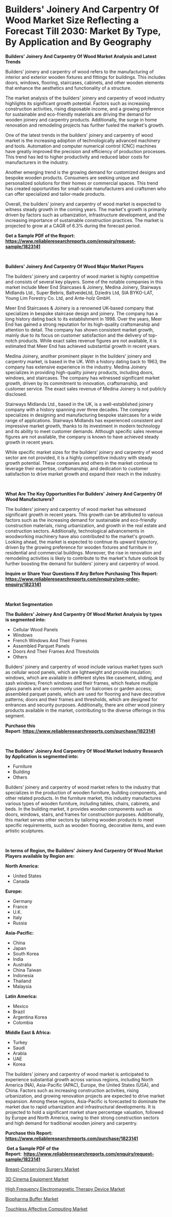 <p><h1>Builders' Joinery And Carpentry Of Wood Market Size Reflecting a Forecast Till 2030: Market By Type, By Application and By Geography</h1></p><p><strong>Builders' Joinery And Carpentry Of Wood Market Analysis and Latest Trends</strong></p>
<p><p>Builders' joinery and carpentry of wood refers to the manufacturing of interior and exterior wooden fixtures and fittings for buildings. This includes doors, windows, flooring, staircases, cabinets, and other wooden elements that enhance the aesthetics and functionality of a structure.</p><p>The market analysis of the builders' joinery and carpentry of wood industry highlights its significant growth potential. Factors such as increasing construction activities, rising disposable income, and a growing preference for sustainable and eco-friendly materials are driving the demand for wooden joinery and carpentry products. Additionally, the surge in home renovation and remodeling projects has further fueled the market's growth.</p><p>One of the latest trends in the builders' joinery and carpentry of wood market is the increasing adoption of technologically advanced machinery and tools. Automation and computer numerical control (CNC) machines have greatly improved the precision and efficiency of production processes. This trend has led to higher productivity and reduced labor costs for manufacturers in the industry.</p><p>Another emerging trend is the growing demand for customized designs and bespoke wooden products. Consumers are seeking unique and personalized solutions for their homes or commercial spaces. This trend has created opportunities for small-scale manufacturers and craftsmen who can offer specialized and tailor-made products.</p><p>Overall, the builders' joinery and carpentry of wood market is expected to witness steady growth in the coming years. The market's growth is primarily driven by factors such as urbanization, infrastructure development, and the increasing importance of sustainable construction practices. The market is projected to grow at a CAGR of 6.3% during the forecast period.</p></p>
<p><strong>Get a Sample PDF of the Report:&nbsp; <a href="https://www.reliableresearchreports.com/enquiry/request-sample/1823141">https://www.reliableresearchreports.com/enquiry/request-sample/1823141</a></strong></p>
<p>&nbsp;</p>
<p><strong>Builders' Joinery And Carpentry Of Wood Major Market Players</strong></p>
<p><p>The builders' joinery and carpentry of wood market is highly competitive and consists of several key players. Some of the notable companies in this market include Meer End Staircases & Joinery, Medina Joinery, Stairways Midlands Ltd., Super Bebris, BaltveideLtd, Dziedrs Ltd, SIA BYKO-LAT, Young Lim Forestry Co. Ltd, and Ante-holz GmbH.</p><p>Meer End Staircases & Joinery is a renowned UK-based company that specializes in bespoke staircase design and joinery. The company has a long history dating back to its establishment in 1998. Over the years, Meer End has gained a strong reputation for its high-quality craftsmanship and attention to detail. The company has shown consistent market growth, mainly due to its focus on customer satisfaction and the delivery of top-notch products. While exact sales revenue figures are not available, it is estimated that Meer End has achieved substantial growth in recent years.</p><p>Medina Joinery, another prominent player in the builders' joinery and carpentry market, is based in the UK. With a history dating back to 1963, the company has extensive experience in the industry. Medina Joinery specializes in providing high-quality joinery products, including doors, windows, and staircases. The company has witnessed significant market growth, driven by its commitment to innovation, craftsmanship, and customer service. The exact sales revenue of Medina Joinery is not publicly disclosed.</p><p>Stairways Midlands Ltd., based in the UK, is a well-established joinery company with a history spanning over three decades. The company specializes in designing and manufacturing bespoke staircases for a wide range of applications. Stairways Midlands has experienced consistent and impressive market growth, thanks to its investment in modern technology and its ability to meet customer demands. Although specific sales revenue figures are not available, the company is known to have achieved steady growth in recent years.</p><p>While specific market sizes for the builders' joinery and carpentry of wood sector are not provided, it is a highly competitive industry with steady growth potential. These companies and others in the market continue to leverage their expertise, craftsmanship, and dedication to customer satisfaction to drive market growth and expand their reach in the industry.</p></p>
<p>&nbsp;</p>
<p><strong>What Are The Key Opportunities For Builders' Joinery And Carpentry Of Wood Manufacturers?</strong></p>
<p><p>The builders' joinery and carpentry of wood market has witnessed significant growth in recent years. This growth can be attributed to various factors such as the increasing demand for sustainable and eco-friendly construction materials, rising urbanization, and growth in the real estate and construction sectors. Additionally, technological advancements in woodworking machinery have also contributed to the market's growth. Looking ahead, the market is expected to continue its upward trajectory, driven by the growing preference for wooden fixtures and furniture in residential and commercial buildings. Moreover, the rise in renovation and remodeling activities is likely to contribute to the market's future outlook by further boosting the demand for builders' joinery and carpentry of wood.</p></p>
<p><strong>Inquire or Share Your Questions If Any Before Purchasing This Report: <a href="https://www.reliableresearchreports.com/enquiry/pre-order-enquiry/1823141">https://www.reliableresearchreports.com/enquiry/pre-order-enquiry/1823141</a></strong></p>
<p>&nbsp;</p>
<p><strong>Market Segmentation</strong></p>
<p><strong>The Builders' Joinery And Carpentry Of Wood Market Analysis by types is segmented into:</strong></p>
<p><ul><li>Cellular Wood Panels</li><li>Windows</li><li>French Windows And Their Frames</li><li>Assembled Parquet Panels</li><li>Doors And Their Frames And Thresholds</li><li>Others</li></ul></p>
<p><p>Builders' joinery and carpentry of wood include various market types such as cellular wood panels, which are lightweight and provide insulation; windows, which are available in different styles like casement, sliding, and sash windows; French windows and their frames, which feature multiple glass panels and are commonly used for balconies or garden access; assembled parquet panels, which are used for flooring and have decorative patterns; doors and their frames and thresholds, which are designed for entrances and security purposes. Additionally, there are other wood joinery products available in the market, contributing to the diverse offerings in this segment.</p></p>
<p><strong>Purchase this Report:&nbsp;<a href="https://www.reliableresearchreports.com/purchase/1823141">https://www.reliableresearchreports.com/purchase/1823141</a></strong></p>
<p>&nbsp;</p>
<p><strong>The Builders' Joinery And Carpentry Of Wood Market Industry Research by Application is segmented into:</strong></p>
<p><ul><li>Furniture</li><li>Building</li><li>Others</li></ul></p>
<p><p>Builders' joinery and carpentry of wood market refers to the industry that specializes in the production of wooden furniture, building components, and other related products. In the furniture market, this industry manufactures various types of wooden furniture, including tables, chairs, cabinets, and beds. In the building market, it provides wooden components such as doors, windows, stairs, and frames for construction purposes. Additionally, this market serves other sectors by tailoring wooden products to meet specific requirements, such as wooden flooring, decorative items, and even artistic sculptures.</p></p>
<p>&nbsp;</p>
<p><strong>In terms of Region, the Builders' Joinery And Carpentry Of Wood Market Players available by Region are:</strong></p>
<p>
    <p> <strong> North America: </strong>
        <ul>
            <li>United States</li>
            <li>Canada</li>
        </ul>
        </p> 
    <p> <strong> Europe: </strong>
        <ul>
            <li>Germany</li>
            <li>France</li>
            <li>U.K.</li>
            <li>Italy</li>
            <li>Russia</li>
        </ul>
        </p> 
    <p> <strong> Asia-Pacific: </strong>
        <ul>
            <li>China</li>
            <li>Japan</li>
            <li>South Korea</li>
            <li>India</li>
            <li>Australia</li>
            <li>China Taiwan</li>
            <li>Indonesia</li>
            <li>Thailand</li>
            <li>Malaysia</li>
        </ul>
        </p> 
    <p> <strong> Latin America: </strong>
        <ul>
            <li>Mexico</li>
            <li>Brazil</li>
            <li>Argentina Korea</li>
            <li>Colombia</li>
        </ul>
        </p> 
    <p> <strong> Middle East & Africa: </strong>
        <ul>
            <li>Turkey</li>
            <li>Saudi</li>
            <li>Arabia</li>
            <li>UAE</li>
            <li>Korea</li>
        </ul>
    </p>
    </p>
<p><p>The builders' joinery and carpentry of wood market is anticipated to experience substantial growth across various regions, including North America (NA), Asia-Pacific (APAC), Europe, the United States (USA), and China. Factors such as increasing construction activities, rising urbanization, and growing renovation projects are expected to drive market expansion. Among these regions, Asia-Pacific is forecasted to dominate the market due to rapid urbanization and infrastructural developments. It is projected to hold a significant market share percentage valuation, followed by Europe and North America, owing to their strong construction sectors and high demand for traditional wooden joinery and carpentry.</p></p>
<p><strong>Purchase this Report: <a href="https://www.reliableresearchreports.com/purchase/1823141">https://www.reliableresearchreports.com/purchase/1823141</a></strong></p>
<p>&nbsp;<strong>Get a Sample PDF of the Report:&nbsp;&nbsp;<a href="https://www.reliableresearchreports.com/enquiry/request-sample/1823141">https://www.reliableresearchreports.com/enquiry/request-sample/1823141</a></strong></p>
<p><strong></strong></p>
<p><p><a href="https://www.linkedin.com/pulse/breast-conserving-surgery-market-insights-players-forecast/">Breast-Conserving Surgery Market</a></p><p><a href="https://www.linkedin.com/pulse/3d-cinema-equipment-market-share-amp-new-trends-analysis/">3D Cinema Equipment Market</a></p><p><a href="https://medium.com/@candaceking17/high-frequency-electromagnetic-therapy-device-market-insight-market-trends-growth-forecasted-82f5b054b513">High Frequency Electromagnetic Therapy Device Market</a></p><p><a href="https://www.linkedin.com/pulse/biopharma-buffer-market-size-share-global-analysis-report/">Biopharma Buffer Market</a></p><p><a href="https://medium.com/@kyliebodei/touchless-affective-computing-market-share-evolution-and-market-growth-trends-2023-2030-da662f90b78a">Touchless Affective Computing Market</a></p></p>